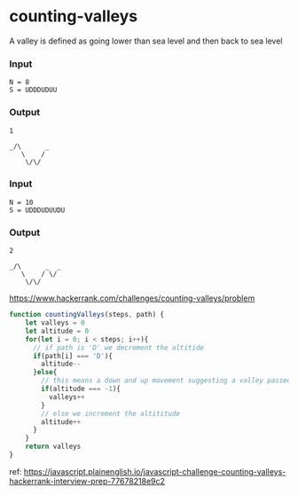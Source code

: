 # counting-valleys

A valley is defined as going lower than sea level and then back to sea level

### Input 
```
N = 8
S = UDDDUDUU
```
### Output
```
1

_/\      _
   \    /
    \/\/
```

### Input 
```
N = 10
S = UDDDUDUUDU
```
### Output
```
2

_/\      _  _
   \    / \/
    \/\/
```

https://www.hackerrank.com/challenges/counting-valleys/problem

```js
function countingValleys(steps, path) {
    let valleys = 0
    let altitude = 0
    for(let i = 0; i < steps; i++){
      // if path is 'D' we decrement the altitide
      if(path[i] === 'D'){
        altitude--
      }else{
        // this means a down and up movement suggesting a valley passed
        if(altitude === -1){
          valleys++
        }
        // else we increment the altititude
        altitude++
      }
    }
    return valleys
}
```

ref: https://javascript.plainenglish.io/javascript-challenge-counting-valleys-hackerrank-interview-prep-77678218e9c2
